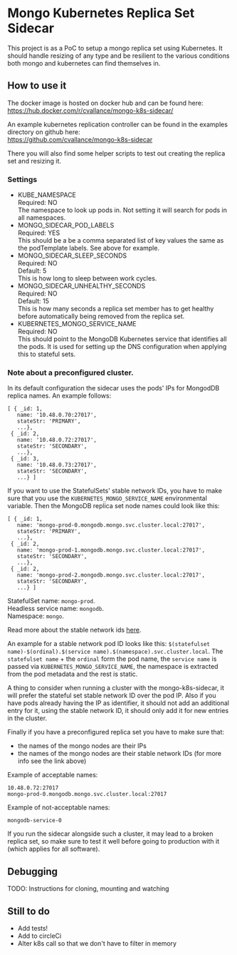 # Mongo Kubernetes Replica Set Sidecar

This project is as a PoC to setup a mongo replica set using Kubernetes. It should handle resizing of any type and be 
resilient to the various conditions both mongo and kubernetes can find themselves in.

## How to use it

The docker image is hosted on docker hub and can be found here:  
https://hub.docker.com/r/cvallance/mongo-k8s-sidecar/

An example kubernetes replication controller can be found in the examples directory on github here:  
https://github.com/cvallance/mongo-k8s-sidecar

There you will also find some helper scripts to test out creating the replica set and resizing it.

### Settings

- KUBE_NAMESPACE  
  Required: NO  
  The namespace to look up pods in. Not setting it will search for pods in all namespaces.
- MONGO_SIDECAR_POD_LABELS  
  Required: YES  
  This should be a be a comma separated list of key values the same as the podTemplate labels. See above for example.
- MONGO_SIDECAR_SLEEP_SECONDS  
  Required: NO  
  Default: 5  
  This is how long to sleep between work cycles.
- MONGO_SIDECAR_UNHEALTHY_SECONDS  
  Required: NO  
  Default: 15  
  This is how many seconds a replica set member has to get healthy before automatically being removed from the replica set.
- KUBERNETES_MONGO_SERVICE_NAME  
  Required: NO  
  This should point to the MongoDB Kubernetes service that identifies all the pods. It is used for setting up the DNS
  configuration when applying this to stateful sets.  

### Note about a preconfigured cluster.

In its default configuration the sidecar uses the pods' IPs for MongodDB replica names. An example follows:
```
[ { _id: 1,
   name: '10.48.0.70:27017',
   stateStr: 'PRIMARY',
   ...},
 { _id: 2,
   name: '10.48.0.72:27017',
   stateStr: 'SECONDARY',
   ...},
 { _id: 3,
   name: '10.48.0.73:27017',
   stateStr: 'SECONDARY',
   ...} ]
```

If you want to use the StatefulSets' stable network IDs, you have to make sure that you use the `KUBERNETES_MONGO_SERVICE_NAME`
environmental variable. Then the MongoDB replica set node names could look like this:
```
[ { _id: 1,
   name: 'mongo-prod-0.mongodb.mongo.svc.cluster.local:27017',
   stateStr: 'PRIMARY',
   ...},
 { _id: 2,
   name: 'mongo-prod-1.mongodb.mongo.svc.cluster.local:27017',
   stateStr: 'SECONDARY',
   ...},
 { _id: 2,
   name: 'mongo-prod-2.mongodb.mongo.svc.cluster.local:27017',
   stateStr: 'SECONDARY',
   ...} ]
```
StatefulSet name: `mongo-prod`.  
Headless service name: `mongodb`.  
Namespace: `mongo`.

Read more about the stable network ids 
<a href="https://kubernetes.io/docs/concepts/abstractions/controllers/statefulsets/#stable-network-id">here</a>.

An example for a stable network pod ID looks like this:
`$(statefulset name)-$(ordinal).$(service name).$(namespace).svc.cluster.local`.
The `statefulset name` + the `ordinal` form the pod name, the `service name` is passed via `KUBERNETES_MONGO_SERVICE_NAME`,
the namespace is extracted from the pod metadata and the rest is static.

A thing to consider when running a cluster with the mongo-k8s-sidecar, it will prefer the stateful set stable
network ID over the pod IP. Also if you have pods already having the IP as identifier, it should not add an additional
entry for it, using the stable network ID, it should only add it for new entries in the cluster.

Finally if you have a preconfigured replica set you have to make sure that:
- the names of the mongo nodes are their IPs
- the names of the mongo nodes are their stable network IDs (for more info see the link above)

Example of acceptable names:
```
10.48.0.72:27017
mongo-prod-0.mongodb.mongo.svc.cluster.local:27017
```
Example of not-acceptable names:
```
mongodb-service-0
```

If you run the sidecar alongside such a cluster, it may lead to a broken replica set, so make sure to test it well before
going to production with it (which applies for all software).

## Debugging

TODO: Instructions for cloning, mounting and watching

## Still to do

- Add tests!
- Add to circleCi
- Alter k8s call so that we don't have to filter in memory
